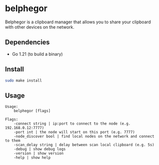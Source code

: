 # belphegor

Belphegor is a clipboard manager that allows you to share your clipboard with other devices on the network.

## Dependencies

- Go 1.21 (to build a binary)

## Install

```sh
sudo make install
```

## Usage
```
Usage:
	belphegor [flags]

Flags:
	-connect string | ip:port to connect to the node (e.g. 192.168.0.12:7777)
	-port int | the node will start on this port (e.g. 7777)
    -node_discover bool | find local nodes on the network and connect to them
	-scan_delay string | delay between scan local clipboard (e.g. 5s)
	-debug | show debug logs
	-version | show version
	-help | show help
```